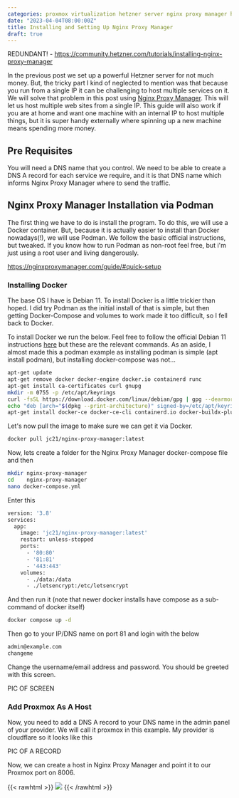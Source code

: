```yaml
---
categories: proxmox virtualization hetzner server nginx proxy manager hosting
date: "2023-04-04T08:00:00Z"
title: Installing and Setting Up Nginx Proxy Manager
draft: true
---
```


REDUNDANT! - https://community.hetzner.com/tutorials/installing-nginx-proxy-manager


In the previous post we set up a powerful Hetzner server for not much money. But, the tricky part I kind of neglected to mention was that because you run from a single IP it can be challenging to host multiple services on it. We will solve that problem in this post using [Nginx Proxy Manager](https://nginxproxymanager.com). This will let us host multiple web sites from a single IP. This guide will also work if you are at home and want one machine with an internal IP to host multiple things, but it is super handy externally where spinning up a new machine means spending more money.

## Pre Requisites

You will need a DNS name that you control. We need to be able to create a DNS A record for each service we require, and it is that DNS name which informs Nginx Proxy Manager where to send the traffic. 

## Nginx Proxy Manager Installation via Podman

The first thing we have to do is install the program. To do this, we will use a Docker container. But, because it is actually easier to install than Docker nowadays(!), we will use Podman. We follow the basic official  instructions, but tweaked. If you know how to run Podman as non-root feel free, but i'm just using a root user and living dangerously.

https://nginxproxymanager.com/guide/#quick-setup


### Installing Docker

The base OS I have is Debian 11. To install Docker is a little trickier than hoped. I did try Podman as the initial install of that is simple, but then getting Docker-Compose and volumes to work made it too difficult, so I fell back to Docker. 

To install Docker we run the below. Feel free to follow the official Debian 11 instructions [here](https://docs.docker.com/engine/install/debian/) but these are the relevant commands. As an aside, I almost made this a podman example as installing podman is simple (apt install podman), but installing docker-compose was not...

```bash
apt-get update
apt-get remove docker docker-engine docker.io containerd runc
apt-get install ca-certificates curl gnupg
mkdir -m 0755 -p /etc/apt/keyrings
curl -fsSL https://download.docker.com/linux/debian/gpg | gpg --dearmor -o /etc/apt/keyrings/docker.gpg
echo "deb [arch="$(dpkg --print-architecture)" signed-by=/etc/apt/keyrings/docker.gpg] https://download.docker.com/linux/debian "$(. /etc/os-release && echo "$VERSION_CODENAME")" stable" | tee /etc/apt/sources.list.d/docker.list > /dev/null
apt-get install docker-ce docker-ce-cli containerd.io docker-buildx-plugin docker-compose-plugin
```

Let's now pull the image to make sure we can get it via Docker.

```bash
docker pull jc21/nginx-proxy-manager:latest
```

Now, lets create a folder for the Nginx Proxy Manager docker-compose file and then

```bash
mkdir nginx-proxy-manager
cd    nginx-proxy-manager
nano docker-compose.yml
```

Enter this

```bash
version: '3.8'
services:
  app:
    image: 'jc21/nginx-proxy-manager:latest'
    restart: unless-stopped
    ports:
      - '80:80'
      - '81:81'
      - '443:443'
    volumes:
      - ./data:/data
      - ./letsencrypt:/etc/letsencrypt
```

And then run it (note that newer docker installs have compose as a sub-command of docker itself)

```bash
docker compose up -d
```

Then go to your IP/DNS name on port 81 and login with the below

```bash
admin@example.com
changeme
```

Change the username/email address and password. You should be greeted with this screen.

PIC OF SCREEN

### Add Proxmox As A Host

Now, you need to add a DNS A record to your DNS name in the admin panel of your provider. We will call it proxmox in this example. My provider is cloudflare so it looks like this

PIC OF A RECORD

Now, we can create a host in Nginx Proxy Manager and point it to our Proxmox port on 8006.





{{< rawhtml >}}
<a data-fancybox="gallery" href="/assets/images/2023/Creating-a-Proxmox-Server-With-Hetzner/summary.png"><img src="/assets/images/2023/Creating-a-Proxmox-Server-With-Hetzner/summary.png"></a>
{{< /rawhtml >}}